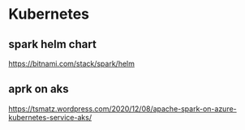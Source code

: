 # Kubernetes

## spark helm chart
https://bitnami.com/stack/spark/helm

## aprk on aks
https://tsmatz.wordpress.com/2020/12/08/apache-spark-on-azure-kubernetes-service-aks/
